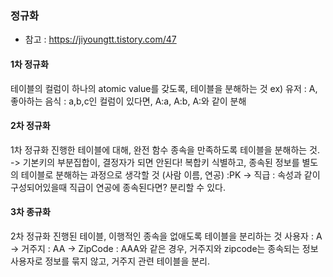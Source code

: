### 정규화
- 참고 : https://jiyoungtt.tistory.com/47

#### 1차 정규화
테이블의 컬럼이 하나의 atomic value를 갖도록, 테이블을 분해하는 것
ex) 유저 : A, 좋아하는 음식 : a,b,c인 컬럼이 있다면,
A:a, A:b, A:와 같이 분해

#### 2차 정규화
1차 정규화 진행한 테이블에 대해, 완전 함수 종속을 만족하도록 테이블을 분해하는 것.
-> 기본키의 부분집합이, 결정자가 되면 안된다! 
복합키 식별하고, 종속된 정보를 별도의 테이블로 분해하는 과정으로 생각할 것
(사람 이름, 연공) :PK -> 직급 : 속성과 같이 구성되어있을때 직급이 연공에 종속된다면? 분리할 수 있다. 


#### 3차 종규화
2차 정규화 진행된 테이블, 이행적인 종속을 없애도록 테이블을 분리하는 것
사용자 : A -> 거주지 : AA -> ZipCode : AAA와 같은 경우, 거주지와 zipcode는 종속되는 정보
사용자로 정보를 묶지 않고, 거주지 관련 테이블을 분리.
